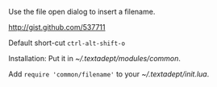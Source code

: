 Use the file open dialog to insert a filename.

http://gist.github.com/537711

Default short-cut `ctrl-alt-shift-o`

Installation: Put it in *~/.textadept/modules/common*.

Add `require 'common/filename'` to your *~/.textadept/init.lua*.
